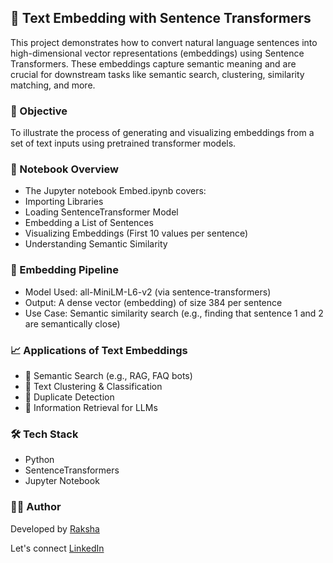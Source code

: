 ## 🧠 Text Embedding with Sentence Transformers
This project demonstrates how to convert natural language sentences into high-dimensional vector representations (embeddings) using Sentence Transformers. These embeddings capture semantic meaning and are crucial for downstream tasks like semantic search, clustering, similarity matching, and more.

### 📌 Objective
To illustrate the process of generating and visualizing embeddings from a set of text inputs using pretrained transformer models.

### 📓 Notebook Overview
- The Jupyter notebook Embed.ipynb covers:
- Importing Libraries
- Loading SentenceTransformer Model
- Embedding a List of Sentences
- Visualizing Embeddings (First 10 values per sentence)
- Understanding Semantic Similarity

### 🧪 Embedding Pipeline
- Model Used: all-MiniLM-L6-v2 (via sentence-transformers)
- Output: A dense vector (embedding) of size 384 per sentence
- Use Case: Semantic similarity search (e.g., finding that sentence 1 and 2 are semantically close)

 ### 📈 Applications of Text Embeddings
- 🔎 Semantic Search (e.g., RAG, FAQ bots)
- 🔗 Text Clustering & Classification
- 🔁 Duplicate Detection
- 🤖 Information Retrieval for LLMs

### 🛠️ Tech Stack
- Python
- SentenceTransformers
- Jupyter Notebook

 ### 🧑‍💻 Author
Developed by [Raksha](https://github.com/Rakshaa-17)

Let's connect [LinkedIn](https://www.linkedin.com/in/rakshamalela/)
